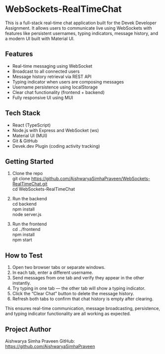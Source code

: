 # WebSockets-RealTimeChat
This is a full-stack real-time chat application built for the Devek Developer Assignment. It allows users to communicate live using WebSockets with features like persistent usernames, typing indicators, message history, and a modern UI built with Material UI.

## Features

- Real-time messaging using WebSocket
- Broadcast to all connected users
- Message history retrieval via REST API
- Typing indicator when users are composing messages
- Username persistence using localStorage
- Clear chat functionality (frontend + backend)
- Fully responsive UI using MUI

## Tech Stack

- React (TypeScript)
- Node.js with Express and WebSocket (ws)
- Material UI (MUI)
- Git & GitHub
- Devek.dev Plugin (coding activity tracking)

## Getting Started

1. Clone the repo  
   git clone https://github.com/AishwaryaSimhaPraveen/WebSockets-RealTimeChat.git  
   cd WebSockets-RealTimeChat

2. Run the backend  
   cd backend  
   npm install  
   node server.js

3. Run the frontend  
   cd ../frontend  
   npm install  
   npm start

## How to Test

1. Open two browser tabs or separate windows.
2. In each tab, enter a different username.
3. Send messages from one tab and verify they appear in the other instantly.
4. Try typing in one tab — the other tab will show a typing indicator.
5. Click the “Clear Chat” button to delete the message history.
6. Refresh both tabs to confirm that chat history is empty after clearing.

This ensures real-time communication, message broadcasting, persistence, and typing indicator functionality are all working as expected.


## Project Author

Aishwarya Simha Praveen
GitHub: https://github.com/AishwaryaSimhaPraveen